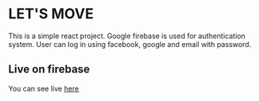 # LET'S MOVE

This is a simple react project. Google firebase is used for authentication system.
User can log in using facebook, google and email with password.

## Live on firebase

You can see live [here](https://auth-assignment9.web.app/)

